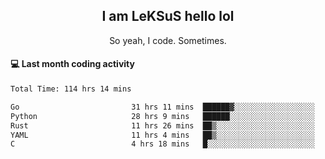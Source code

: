 <h2 align="center">I am LeKSuS hello lol</h2>
<p align="center">So yeah, I code. Sometimes.</p>

#### :computer: Last month coding activity
<!--START_SECTION:waka-->

```txt
Total Time: 114 hrs 14 mins

Go                         31 hrs 11 mins  ██████▓░░░░░░░░░░░░░░░░░░   26.44 %
Python                     28 hrs 9 mins   ██████░░░░░░░░░░░░░░░░░░░   23.88 %
Rust                       11 hrs 26 mins  ██▒░░░░░░░░░░░░░░░░░░░░░░   09.69 %
YAML                       11 hrs 4 mins   ██▒░░░░░░░░░░░░░░░░░░░░░░   09.40 %
C                          4 hrs 18 mins   █░░░░░░░░░░░░░░░░░░░░░░░░   03.66 %
```

<!--END_SECTION:waka-->
